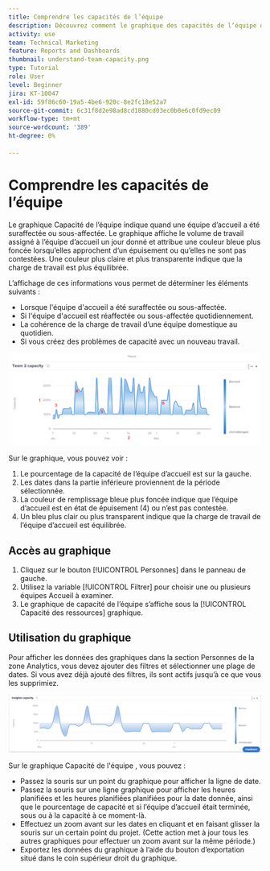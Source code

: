 ```yaml
---
title: Comprendre les capacités de l’équipe
description: Découvrez comment le graphique des capacités de l’équipe dans [!UICONTROL Analytics amélioré] indique lorsqu’une équipe d’accueil a été suraffectée ou sous-affectée.
activity: use
team: Technical Marketing
feature: Reports and Dashboards
thumbnail: understand-team-capacity.png
type: Tutorial
role: User
level: Beginner
jira: KT-10047
exl-id: 59f86c60-19a5-4be6-920c-8e2fc18e52a7
source-git-commit: 6c31f8d2e98ad8cd1880cd03ec0b0e6c0fd9ec09
workflow-type: tm+mt
source-wordcount: '389'
ht-degree: 0%

---
```


# Comprendre les capacités de l’équipe

Le graphique Capacité de l’équipe indique quand une équipe d’accueil a été suraffectée ou sous-affectée. Le graphique affiche le volume de travail assigné à l’équipe d’accueil un jour donné et attribue une couleur bleue plus foncée lorsqu’elles approchent d’un épuisement ou qu’elles ne sont pas contestées. Une couleur plus claire et plus transparente indique que la charge de travail est plus équilibrée.

L’affichage de ces informations vous permet de déterminer les éléments suivants :

* Lorsque l&#39;équipe d&#39;accueil a été suraffectée ou sous-affectée.
* Si l&#39;équipe d&#39;accueil est réaffectée ou sous-affectée quotidiennement.
* La cohérence de la charge de travail d’une équipe domestique au quotidien.
* Si vous créez des problèmes de capacité avec un nouveau travail.

![Une image montrant un graphique de capacité d’équipe avec des nombres sur les zones décrites dans les puces ci-dessous](assets/section-3-4.png)

Sur le graphique, vous pouvez voir :

1. Le pourcentage de la capacité de l’équipe d’accueil est sur la gauche.
1. Les dates dans la partie inférieure proviennent de la période sélectionnée.
1. La couleur de remplissage bleue plus foncée indique que l’équipe d’accueil est en état de épuisement (4) ou n’est pas contestée.
1. Un bleu plus clair ou plus transparent indique que la charge de travail de l’équipe d’accueil est équilibrée.

## Accès au graphique

1. Cliquez sur le bouton [!UICONTROL Personnes] dans le panneau de gauche.
1. Utilisez la variable [!UICONTROL Filtrer] pour choisir une ou plusieurs équipes Accueil à examiner.
1. Le graphique de capacité de l’équipe s’affiche sous la [!UICONTROL Capacité des ressources] graphique.

## Utilisation du graphique

Pour afficher les données des graphiques dans la section Personnes de la zone Analytics, vous devez ajouter des filtres et sélectionner une plage de dates. Si vous avez déjà ajouté des filtres, ils sont actifs jusqu’à ce que vous les supprimiez.

![Image montrant un graphique de capacité d’équipe](assets/section-3-5.png)

Sur le graphique Capacité de l&#39;équipe , vous pouvez :

* Passez la souris sur un point du graphique pour afficher la ligne de date.
* Passez la souris sur une ligne graphique pour afficher les heures planifiées et les heures planifiées planifiées pour la date donnée, ainsi que le pourcentage de capacité et si l’équipe d’accueil était terminée, sous ou à la capacité à ce moment-là.
* Effectuez un zoom avant sur les dates en cliquant et en faisant glisser la souris sur un certain point du projet. (Cette action met à jour tous les autres graphiques pour effectuer un zoom avant sur la même période.)
* Exportez les données du graphique à l’aide du bouton d’exportation situé dans le coin supérieur droit du graphique.
